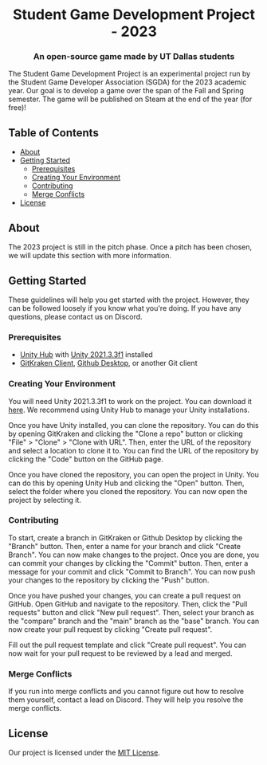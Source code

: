 <h1 align="center">Student Game Development Project - 2023</h1>
<h3 align="center">An open-source game made by UT Dallas students</h3>
The Student Game Development Project is an experimental project run by the Student Game Developer Association (SGDA) for the 2023 academic year. Our goal is to develop a game over the span of the Fall and Spring semester. The game will be published on Steam at the end of the year (for free)!

## Table of Contents

- [About](#about)
- [Getting Started](#getting-started)
  - [Prerequisites](#prerequisites)
  - [Creating Your Environment](#creating-your-environment)
  - [Contributing](#contributing)
  - [Merge Conflicts](#merge-conflicts)
- [License](#license)

## About

The 2023 project is still in the pitch phase. Once a pitch has been chosen, we will update this section with more information.

## Getting Started

These guidelines will help you get started with the project. However, they can be followed loosely if you know what you're doing. If you have any questions, please contact us on Discord.

### Prerequisites

- [Unity Hub](https://unity.com/) with [Unity 2021.3.3f1](https://unity3d.com/get-unity/download/archive) installed
- [GitKraken Client](https://www.gitkraken.com/), [Github Desktop](https://desktop.github.com/), or another Git client

### Creating Your Environment

You will need Unity 2021.3.3f1 to work on the project. You can download it [here](https://unity3d.com/get-unity/download/archive). We recommend using Unity Hub to manage your Unity installations.

Once you have Unity installed, you can clone the repository. You can do this by opening GitKraken and clicking the "Clone a repo" button or clicking "File" > "Clone" > "Clone with URL". Then, enter the URL of the repository and select a location to clone it to. You can find the URL of the repository by clicking the "Code" button on the GitHub page.

Once you have cloned the repository, you can open the project in Unity. You can do this by opening Unity Hub and clicking the "Open" button. Then, select the folder where you cloned the repository. You can now open the project by selecting it.

### Contributing

To start, create a branch in GitKraken or Github Desktop by clicking the "Branch" button. Then, enter a name for your branch and click "Create Branch". You can now make changes to the project. Once you are done, you can commit your changes by clicking the "Commit" button. Then, enter a message for your commit and click "Commit to Branch". You can now push your changes to the repository by clicking the "Push" button.

Once you have pushed your changes, you can create a pull request on GitHub. Open GitHub and navigate to the repository. Then, click the "Pull requests" button and click "New pull request". Then, select your branch as the "compare" branch and the "main" branch as the "base" branch. You can now create your pull request by clicking "Create pull request".

Fill out the pull request template and click "Create pull request". You can now wait for your pull request to be reviewed by a lead and merged.

### Merge Conflicts

If you run into merge conflicts and you cannot figure out how to resolve them yourself, contact a lead on Discord. They will help you resolve the merge conflicts.

## License

Our project is licensed under the [MIT License](LICENSE).
